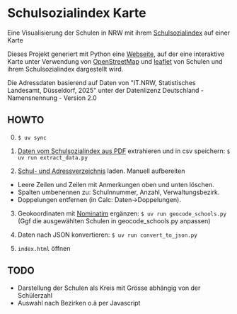 # Schulsozialindex Karte

Eine Visualisierung der Schulen in NRW mit ihrem [Schulsozialindex](https://www.schulministerium.nrw/schulsozialindex)  auf einer Karte

Dieses Projekt generiert mit Python eine [Webseite](https://homlador.github.io/schulsozialindex-karte/), auf der eine interaktive Karte unter Verwendung von [OpenStreetMap](https://www.openstreetmap.org) und [leaflet](https://leafletjs.com/) von Schulen und ihrem Schulsozialindex dargestellt wird.

Die Adressdaten basierend auf Daten von "IT.NRW, Statistisches Landesamt, Düsseldorf, 2025"  unter der Datenlizenz Deutschland - Namensnennung - Version 2.0 

## HOWTO

0. `$ uv sync`

1. [Daten vom Schulsozialindex aus PDF](https://www.schulministerium.nrw/system/files/media/document/file/sozialindex_schulliste_schuljahr_2025-26.pdf) extrahieren und in csv speichern: `$ uv run extract_data.py`

2. [Schul- und Adressverzeichnis](https://statistik.nrw/sites/default/files/2025-03/AS_BS_Verzeichnis_2024_25_%28gerundet%29_0.xlsx) laden.
Manuell aufbereiten
* Leere Zeilen und Zeilen mit Anmerkungen oben und unten löschen.
* Spalten umbenennen zu: Schulnnummer, Anzahl, Verwaltungsbezirk.
* Doppelungen entfernen (in Calc: Daten->Doppelungen).

3. Geokoordinaten mit [Nominatim](https://nominatim.org/) ergänzen: `$ uv run geocode_schools.py`
(Ggf die ausgewählten Schulen in geocode_schools.py anpassen)

4. Daten nach JSON konvertieren: `$ uv run convert_to_json.py`

5. `index.html` öffnen

## TODO

* Darstellung der Schulen als Kreis mit Grösse abhängig von der Schülerzahl
* Auswahl nach Bezirken o.ä per Javascript